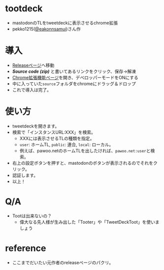 ﻿# tootdeck
- mastodonのTLをtweetdeckに表示させるchrome拡張
- pekko1215([@eakonnsamui](https://twitter.com/eakonnsamui))さん作

# 導入
- [Releaseページ](https://github.com/Arika0093/tootdeck/releases)へ移動
- ***Source code (zip)*** と書いてあるリンクをクリック、保存→解凍
- [Chrome拡張機能ページ](chrome://extensions/)を開き、デベロッパーモードをONにする
- 中に入っていた`source`フォルダをchromeにドラッグ＆ドロップ
- これで導入は完了。

# 使い方
- tweetdeckを開きます。
- 検索で「インスタンスURL:XXX」を検索。
	- XXXには表示させるTLの種類を指定。
	- `user`: ホームTL, `public`: 連合, `local`: ローカル。
	- 例えば、pawoo.netのホームTLを出したければ、`pawoo.net:user`と検索。
- 右上の設定ボタンを押すと、mastodonのボタンが表示されるのでそれをクリック。
- 認証します。
- 以上！

# Q/A
- Tootは出来ないの？
	- 偉大なる先人様が生み出した「Tooter」や「TweetDeckToot」を使いましょう
	
	
# reference
- ここまでだいたい元作者のreleaseページのパクリ。
